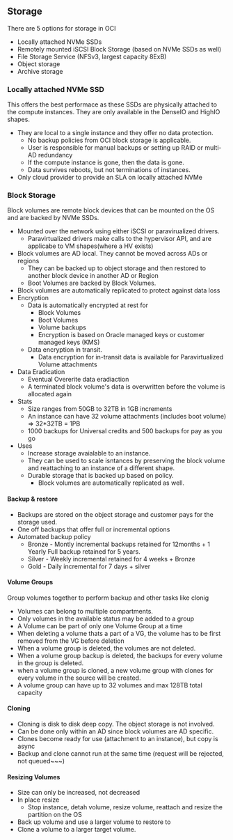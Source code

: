 ## Storage

There are 5 options for storage in OCI
  * Locally attached NVMe SSDs
  * Remotely mounted iSCSI Block Storage (based on NVMe SSDs as well)
  * File Storage Service (NFSv3, largest capacity 8ExB)
  * Object storage
  * Archive storage

### Locally attached NVMe SSD

This offers the best performace as these SSDs are physically attached to the compute instances.
They are only available in the DenseIO and HighIO shapes.

* They are local to a single instance and they offer no data protection. 
  * No backup policies from OCI block storage is applicable.
  * User is responsible for manual backups or setting up RAID or multi-AD redundancy
  * If the compute instance is gone, then the data is gone.
  * Data survives reboots, but not terminations of instances.
* Only cloud provider to provide an SLA on locally attached NVMe

### Block Storage

Block volumes are remote block devices that can be mounted on the OS and are backed by NVMe SSDs.

* Mounted over the network using either iSCSI or paravirualized drivers. 
  * Paravirtualized drivers make calls to the hypervisor API, and are applicabe to VM shapes(where a HV exists)
* Block volumes are AD local. They cannot be moved across ADs or regions
  * They can be backed up to object storage and then restored to another block device in another AD or Region
  * Boot Volumes are backed by Block Volumes.
* Block volumes are automatically replicated to protect against data loss
* Encryption
  * Data is automatically encrypted at rest for 
    * Block Volumes
    * Boot Volumes
    * Volume backups 
    * Encryption is based on Oracle managed keys or customer managed keys (KMS)
  * Data encryption in transit.
    * Data encryption for  in-transit data is available for Paravirtualized Volume attachments
* Data Eradication
  * Eventual Overerite data eradiaction
  * A terminated block volume's data is overwritten before the volume is allocated again
* Stats 
  * Size ranges from 50GB to 32TB in 1GB increments
  * An instance can have 32 volume attachments (includes boot volume) => 32*32TB = 1PB
  * 1000 backups for Universal credits and 500 backups for pay as you go
* Uses
  * Increase storage avaialable to an instance.
  * They can be used to scale isntances by preserving the block volume and reattaching to an instance of a different shape.
  * Durable storage that is backed up based on policy.
    * Block volumes are automatically replicated as well.

#### Backup & restore

* Backups are stored on the object storage and customer pays for the storage used.
* One off backups that offer full or incremental options
* Automated backup policy 
  * Bronze - Montly incremental backups retained for 12months + 1 Yearly Full backup retained for 5 years.
  * Silver - Weekly incremental retained for 4 weeks + Bronze
  * Gold - Daily incremental for 7 days + silver

#### Volume Groups

 Group volumes together to perform backup and other tasks like clonig
  * Volumes can belong to multiple compartments.
  * Only volumes in the available status may be added to a group
  * A Volume can be part of only one Volume Group at a time
  * When deleting a volume thats a part of a VG, the volume has to be first removed from the VG before deletion
  * When a volume group is deleted, the volumes are not deleted.
  * When a volume group backup is deleted, the backups for every volume in the group is deleted.
  * when a volume group is cloned, a new volume group with clones for every volume in the source will be created.
  * A volume group can have up to 32 volumes and max 128TB total capacity

#### Cloning

  * Cloning is disk to disk deep copy. The object storage is not involved.
  * Can be done only within an AD since block volumes are AD specific.
  * Clones become ready for use (attachment to an instance), but copy is async
  * Backup and clone cannot run at the same time (request will be rejected, not queued~~~)

#### Resizing Volumes

  * Size can only be increased, not decreased
  * In place resize
    * Stop instance, detah volume, resize volume, reattach and resize the partition on the OS
  * Back up volume and use a larger volume to restore to
  * Clone a volume to a larger target volume.
